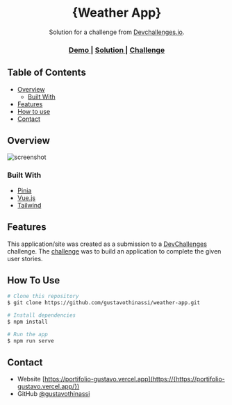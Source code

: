 <!-- Please update value in the {}  -->

<h1 align="center">{Weather App}</h1>

<div align="center">
   Solution for a challenge from  <a href="http://devchallenges.io" target="_blank">Devchallenges.io</a>.
</div>

<div align="center">
  <h3>
    <a href="https://{your-demo-link.your-domain}">
      Demo
    </a>
    <span> | </span>
    <a href="https://{your-url-to-the-solution}">
      Solution
    </a>
    <span> | </span>
    <a href="https://devchallenges.io/challenges/mM1UIenRhK808W8qmLWv">
      Challenge
    </a>
  </h3>
</div>

<!-- TABLE OF CONTENTS -->

## Table of Contents

- [Overview](#overview)
  - [Built With](#built-with)
- [Features](#features)
- [How to use](#how-to-use)
- [Contact](#contact)

<!-- OVERVIEW -->

## Overview

![screenshot](https://github.com/gustavothinassi/weather-app/assets/49456670/c5f5a6ac-1506-4cfc-babf-5e4018533767)

### Built With

<!-- This section should list any major frameworks that you built your project using. Here are a few examples.-->

- [Pinia](https://pinia.vuejs.org/)
- [Vue.js](https://vuejs.org/)
- [Tailwind](https://tailwindcss.com/)

## Features

<!-- List the features of your application or follow the template. Don't share the figma file here :) -->

This application/site was created as a submission to a [DevChallenges](https://devchallenges.io/challenges) challenge. The [challenge](https://devchallenges.io/challenges/mM1UIenRhK808W8qmLWv) was to build an application to complete the given user stories.

## How To Use

```bash
# Clone this repository
$ git clone https://github.com/gustavothinassi/weather-app.git

# Install dependencies
$ npm install

# Run the app
$ npm run serve 
```

## Contact

- Website [https://portifolio-gustavo.vercel.app](https://{https://portifolio-gustavo.vercel.app/})
- GitHub [@gustavothinassi](https://{github.com/gustavothinassi})
